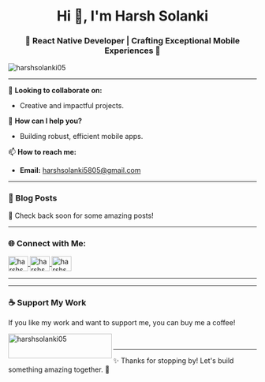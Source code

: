 <h1 align="center">Hi 👋, I'm Harsh Solanki</h1>
<h3 align="center">🌟 React Native Developer | Crafting Exceptional Mobile Experiences 🌟</h3>

<p align="left"> 
  <img src="https://komarev.com/ghpvc/?username=harshsolanki05&label=Profile%20views&color=0e75b6&style=flat" alt="harshsolanki05" /> 
</p>

---

<!--### 🚀 About Me  
🔭 **Currently working on:**  
- **C2C App Project**  
- **International Banking App Project**  

🌱 **Currently learning:**  
- **GraphQL**  
- **React.js**  
-->
👯 **Looking to collaborate on:**  
- Creative and impactful projects.  

🤝 **How can I help you?**  
- Building robust, efficient mobile apps.  

📫 **How to reach me:**  
- **Email:** harshsolanki5805@gmail.com  

---

### 📝 Blog Posts  
<!-- BLOG-POST-LIST:START -->
🚀 Check back soon for some amazing posts!  
<!-- BLOG-POST-LIST:END -->

---

### 🌐 Connect with Me:  
<p align="left">
  <a href="https://dev.to/harshsolanki05" target="blank">
    <img align="center" src="https://raw.githubusercontent.com/rahuldkjain/github-profile-readme-generator/master/src/images/icons/Social/devto.svg" alt="harshsolanki05" height="30" width="40" />
  </a>
  <a href="https://linkedin.com/in/harshsolanki05" target="blank">
    <img align="center" src="https://raw.githubusercontent.com/rahuldkjain/github-profile-readme-generator/master/src/images/icons/Social/linked-in-alt.svg" alt="harshsolanki05" height="30" width="40" />
  </a>
  <a href="https://medium.com/@harshsolanki5805" target="blank">
    <img align="center" src="https://raw.githubusercontent.com/rahuldkjain/github-profile-readme-generator/master/src/images/icons/Social/medium.svg" alt="harshsolanki05" height="30" width="40" />
  </a>
</p>

---

<!--### 🛠️ Tech Stack  
Here are some tools and technologies I work with regularly:  
<p align="left">
  <a href="https://reactjs.org/" target="_blank" rel="noreferrer">
    <img src="https://raw.githubusercontent.com/devicons/devicon/master/icons/react/react-original-wordmark.svg" alt="react" width="40" height="40"/>
  </a> 
  <a href="https://reactnative.dev/" target="_blank" rel="noreferrer">
    <img src="https://reactnative.dev/img/header_logo.svg" alt="reactnative" width="40" height="40"/>
  </a> 
  <a href="https://graphql.org" target="_blank" rel="noreferrer">
    <img src="https://www.vectorlogo.zone/logos/graphql/graphql-icon.svg" alt="graphql" width="40" height="40"/>
  </a> 
  <a href="https://firebase.google.com/" target="_blank" rel="noreferrer">
    <img src="https://www.vectorlogo.zone/logos/firebase/firebase-icon.svg" alt="firebase" width="40" height="40"/>
  </a> 
  <a href="https://www.typescriptlang.org/" target="_blank" rel="noreferrer">
    <img src="https://raw.githubusercontent.com/devicons/devicon/master/icons/typescript/typescript-original.svg" alt="typescript" width="40" height="40"/>
  </a> 
  <a href="https://git-scm.com/" target="_blank" rel="noreferrer">
    <img src="https://www.vectorlogo.zone/logos/git-scm/git-scm-icon.svg" alt="git" width="40" height="40"/>
  </a> 
</p> -->

---

### ☕ Support My Work  
If you like my work and want to support me, you can buy me a coffee!  
<p>
  <a href="https://buymeacoffee.com/harshsolanki05">
    <img align="left" src="https://cdn.buymeacoffee.com/buttons/v2/default-yellow.png" height="50" width="210" alt="harshsolanki05" />
  </a>
</p>
<br>

---

✨ Thanks for stopping by! Let's build something amazing together. 🚀
